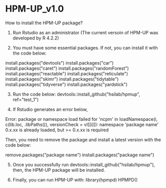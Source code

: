 # HPM-UP_v1.0

How to install the HPM-UP package?

1. Run Rstudio as an administrator
(The current versoin of HPM-UP was developed by R 4.2.2)


2. You must have some essential packages. If not, you can install it with the code below:

install.packages("devtools")
install.packages("car")
install.packages("caret")
install.packages("randomForest")
install.packages("reactable")
install.packages("reticulate")
install.packages("skimr")
install.packages("tidytable")
install.packages("tidyverse")
install.packages("yardstick")


3. Run the code below:
devtools::install_github("hsilab/hpmup", ref="test_1")


4. If Rstudio generates an error below,

Error: package or namespace load failed for 'ncpm' in loadNamespace(i, c(lib.loc, .libPaths()), versionCheck = vI[[i]]):
namespace 'package name' 0.x.xx is already loaded, but >= 0.x.xx is required

Then, you need to remove the package and install a latest version with the code below:

remove.packages("package name")
install.packages("package name")


5. Once you successfully run devtools::install_github("hsilab/hpmup"), then, the HPM-UP package will be installed.


6. Finally, you can run HPM-UP with:
library(hpmpd)
HPMPD()
